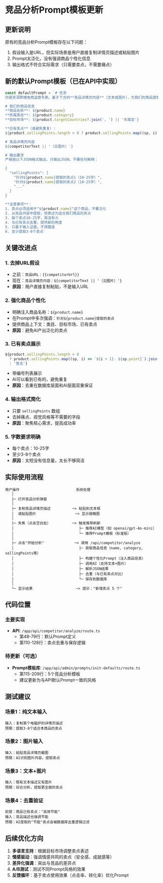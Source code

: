 # 竞品分析Prompt模板更新

## 更新说明

原有的竞品分析Prompt模板存在以下问题：
1. 假设输入是URL，但实际场景是用户直接复制详情页描述或粘贴图片
2. Prompt太泛化，没有强调商品个性化信息
3. 输出格式不符合实际需求（只需要卖点，不需要痛点）

## 新的默认Prompt模板（已在API中实现）

```javascript
const defaultPrompt = `# 任务
你是资深跨境电商运营专家。基于下方的**竞品详情页内容**（文本或图片），为我们的商品提取新的卖点。

# 我们的商品信息
**商品名称**: ${product.name}
**所属类目**: ${product.category}
**目标市场**: ${product.targetCountries?.join(', ') || '东南亚'}

**已有卖点**（请避免重复）:
${product.sellingPoints.length > 0 ? product.sellingPoints.map((sp, i) => `${i + 1}. ${sp.point}`).join('\n') : '暂无'}

# 竞品详情页内容
${competitorText || '（见图片）'}

# 输出要求
严格按以下JSON格式输出，只输出JSON，不要任何解释：

{
  "sellingPoints": [
    "针对${product.name}提取的卖点1（10-25字）",
    "针对${product.name}提取的卖点2（10-25字）",
    "..."
  ]
}

**注意事项**：
1. 卖点必须适用于"${product.name}"这个商品，不要泛化
2. 从竞品内容中提取，但表述为适合我们商品的卖点
3. 每个卖点10-25字，简洁有力
4. 与已有卖点去重，提供新的角度
5. 只基于输入证据，不得臆造
6. 至少提取3-8个卖点`
```

## 关键改进点

### 1. **去掉URL假设**
- 之前：`竞品URL：{{competitorUrl}}`
- 现在：`竞品详情页内容：${competitorText || '（见图片）'}`
- **原因**：用户直接复制粘贴，不是输入URL

### 2. **强化商品个性化**
- 明确注入商品名称：`${product.name}`
- 在Prompt中多次强调：`针对${product.name}提取的卖点`
- 提供商品上下文：类目、目标市场、已有卖点
- **原因**：避免AI产出泛化的卖点

### 3. **已有卖点展示**
```javascript
${product.sellingPoints.length > 0 
  ? product.sellingPoints.map((sp, i) => `${i + 1}. ${sp.point}`).join('\n') 
  : '暂无'}
```
- 带编号列表展示
- AI可以看到已有的，避免重复
- **原因**：去重在数据库层面和AI层面双重保证

### 4. **输出格式简化**
- 只要 `sellingPoints` 数组
- 去掉痛点、视觉风格等不需要的字段
- **原因**：聚焦核心需求，提高成功率

### 5. **字数要求明确**
- 每个卖点：10-25字
- 至少3-8个卖点
- **原因**：太短没有信息量，太长不够简洁

## 实际使用流程

```
用户操作                          系统处理
   │
   ├─ 打开竞品分析弹窗           
   │
   ├─ 复制竞品详情页描述          ─> 粘贴到文本框
   │  或粘贴图片                  ─> 显示缩略图
   │
   ├─ 失焦（点击空白处）          ─> 触发推荐刷新
   │                              ├─ 推荐AI模型（如 openai/gpt-4o-mini）
   │                              └─ 推荐Prompt模板（标准版）
   │
   ├─ 点击"开始分析"              ─> 调用 /api/competitor/analyze
   │                              ├─ 获取商品信息（name, category, sellingPoints等）
   │                              ├─ 构建个性化Prompt（注入商品信息）
   │                              ├─ 调用AI（支持文本+图片）
   │                              ├─ 解析JSON结果
   │                              ├─ 去重（与已有卖点对比）
   │                              └─ 保存到数据库
   │
   └─ 显示结果                    ─> 提示："新增卖点 5 个"
```

## 代码位置

### 主要实现
- **API**: `/app/api/competitor/analyze/route.ts`
  - 第48-79行：默认Prompt定义
  - 第110-128行：卖点去重与保存逻辑

### 待更新（可选）
- **Prompt模板库**: `/app/api/admin/prompts/init-defaults/route.ts`
  - 第115-209行：5个竞品分析模板
  - 建议更新为与API默认Prompt一致的风格

## 测试建议

### 场景1：纯文本输入
```
输入：复制某个电磁炉的详情页描述
预期：提取3-8个适合本商品的卖点
```

### 场景2：图片输入
```
输入：粘贴竞品详情页截图
预期：AI识别图片内容，提取卖点
```

### 场景3：文本+图片
```
输入：既有文本描述又有图片
预期：综合分析，提取更全面的卖点
```

### 场景4：去重验证
```
前提：商品已有卖点："高效节能"
输入：竞品描述也强调节能
预期：AI提取的"节能"卖点会被数据库去重逻辑过滤
```

## 后续优化方向

1. **多语言支持**：根据目标市场调整卖点表述
2. **情感驱动**：强调情感共鸣的卖点（安全感、成就感等）
3. **差异化强调**：突出与竞品的差异点
4. **A/B测试**：测试不同Prompt风格的效果
5. **反馈循环**：基于卖点使用效果（点击率、转化率）优化Prompt


